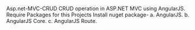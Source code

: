 Asp.net-MVC-CRUD
CRUD operation in ASP.NET MVC using AngularJS.
Require Packages for this Projects
Install nuget package- 
a. AngularJS. 
b. AngularJS Core. 
c. AngularJS Route.
